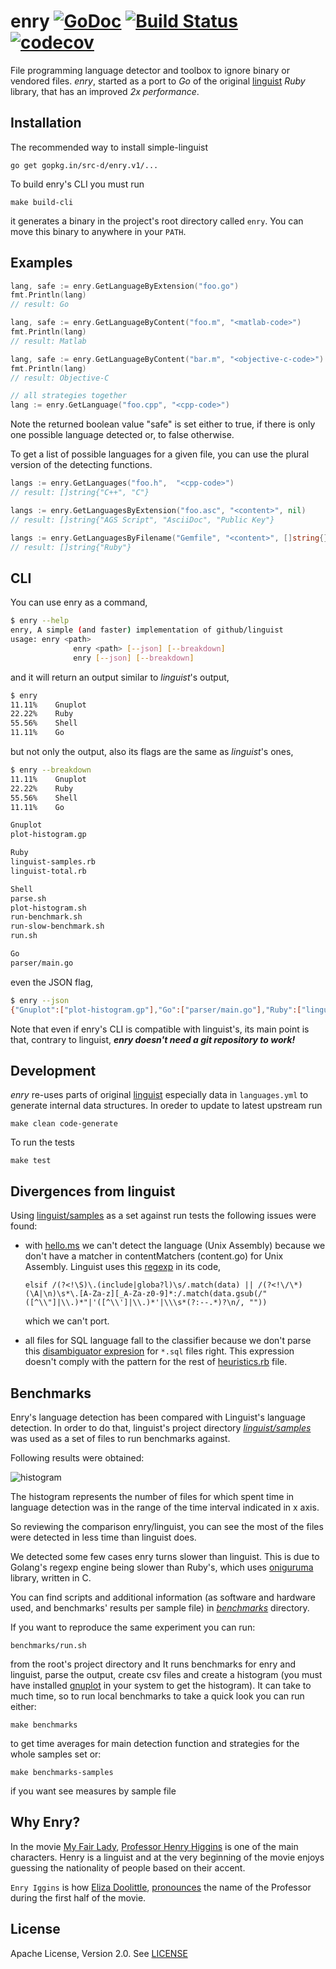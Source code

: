 # enry [![GoDoc](https://godoc.org/gopkg.in/src-d/enry.v1?status.svg)](https://godoc.org/gopkg.in/src-d/enry.v1) [![Build Status](https://travis-ci.org/src-d/enry.svg?branch=master)](https://travis-ci.org/src-d/enry) [![codecov](https://codecov.io/gh/src-d/enry/branch/master/graph/badge.svg)](https://codecov.io/gh/src-d/enry)

File programming language detector and toolbox to ignore binary or vendored files. *enry*, started as a port to _Go_ of the original [linguist](https://github.com/github/linguist) _Ruby_ library, that has an improved *2x performance*.


Installation
------------

The recommended way to install simple-linguist

```
go get gopkg.in/src-d/enry.v1/...
```

To build enry's CLI you must run

    make build-cli

it generates a binary in the project's root directory called `enry`. You can move this binary to anywhere in your `PATH`.


Examples
------------

```go
lang, safe := enry.GetLanguageByExtension("foo.go")
fmt.Println(lang)
// result: Go

lang, safe := enry.GetLanguageByContent("foo.m", "<matlab-code>")
fmt.Println(lang)
// result: Matlab

lang, safe := enry.GetLanguageByContent("bar.m", "<objective-c-code>")
fmt.Println(lang)
// result: Objective-C

// all strategies together
lang := enry.GetLanguage("foo.cpp", "<cpp-code>")
```

Note the returned boolean value "safe" is set either to true, if there is only one possible language detected or, to false otherwise.

To get a list of possible languages for a given file, you can use the plural version of the detecting functions.

```go
langs := enry.GetLanguages("foo.h",  "<cpp-code>")
// result: []string{"C++", "C"}

langs := enry.GetLanguagesByExtension("foo.asc", "<content>", nil)
// result: []string{"AGS Script", "AsciiDoc", "Public Key"}

langs := enry.GetLanguagesByFilename("Gemfile", "<content>", []string{})
// result: []string{"Ruby"}
```


CLI
------------

You can use enry as a command,

```bash
$ enry --help
enry, A simple (and faster) implementation of github/linguist
usage: enry <path>
              enry <path> [--json] [--breakdown]
              enry [--json] [--breakdown]
```

and it will return an output similar to *linguist*'s output,

```bash
$ enry
11.11%    Gnuplot
22.22%    Ruby
55.56%    Shell
11.11%    Go
```

but not only the output, also its flags are the same as *linguist*'s ones,

```bash
$ enry --breakdown
11.11%    Gnuplot
22.22%    Ruby
55.56%    Shell
11.11%    Go

Gnuplot
plot-histogram.gp

Ruby
linguist-samples.rb
linguist-total.rb

Shell
parse.sh
plot-histogram.sh
run-benchmark.sh
run-slow-benchmark.sh
run.sh

Go
parser/main.go
```

even the JSON flag,

```bash
$ enry --json
{"Gnuplot":["plot-histogram.gp"],"Go":["parser/main.go"],"Ruby":["linguist-samples.rb","linguist-total.rb"],"Shell":["parse.sh","plot-histogram.sh","run-benchmark.sh","run-slow-benchmark.sh","run.sh"]}
```

Note that even if enry's CLI is compatible with linguist's, its main point is that, contrary to linguist, **_enry doesn't need a git repository to work!_**


Development
------------

*enry* re-uses parts of original [linguist](https://github.com/github/linguist) especially data in `languages.yml` to generate internal data structures. In oreder to update to latest upstream run

    make clean code-generate

To run the tests

    make test


Divergences from linguist
------------

Using [linguist/samples](https://github.com/github/linguist/tree/master/samples) as a set against run tests the following issues were found:
* with [hello.ms](https://github.com/github/linguist/blob/master/samples/Unix%20Assembly/hello.ms) we can't detect the language (Unix Assembly) because we don't have a matcher in contentMatchers (content.go) for Unix Assembly. Linguist uses this [regexp](https://github.com/github/linguist/blob/master/lib/linguist/heuristics.rb#L300) in its code,

    `elsif /(?<!\S)\.(include|globa?l)\s/.match(data) || /(?<!\/\*)(\A|\n)\s*\.[A-Za-z][_A-Za-z0-9]*:/.match(data.gsub(/"([^\\"]|\\.)*"|'([^\\']|\\.)*'|\\\s*(?:--.*)?\n/, ""))`

    which we can't port.

* all files for SQL language fall to the classifier because we don't parse this [disambiguator expresion](https://github.com/github/linguist/blob/master/lib/linguist/heuristics.rb#L433) for `*.sql` files right. This expression doesn't comply with the pattern for the rest of [heuristics.rb](https://github.com/github/linguist/blob/master/lib/linguist/heuristics.rb) file.


Benchmarks
------------

Enry's language detection has been compared with Linguist's language detection. In order to do that, linguist's project directory [*linguist/samples*](https://github.com/github/linguist/tree/master/samples) was used as a set of files to run benchmarks against.

 Following results were obtained:

![histogram](https://raw.githubusercontent.com/src-c/enry/master/benchmarks/histogram/distribution.jpg)

The histogram represents the number of files for which spent time in language detection was in the range of the time interval indicated in x axis.

So reviewing the comparison enry/linguist, you can see the most of the files were detected in less time than linguist does.

We detected some few cases enry turns slower than linguist. This is due to Golang's regexp engine being slower than Ruby's, which uses [oniguruma](https://github.com/kkos/oniguruma) library, written in C.

You can find scripts and additional information (as software and hardware used, and benchmarks' results per sample file) in [*benchmarks*](https://github.com/src-d/enry/tree/master/benchmarks) directory.

If you want to reproduce the same experiment you can run:

    benchmarks/run.sh

from the root's project directory and It runs benchmarks for enry and linguist, parse the output, create csv files and create a histogram (you must have installed [gnuplot](http://gnuplot.info) in your system to get the histogram). It can take to much time, so to run local benchmarks to take a quick look you can run either:

    make benchmarks

to get time averages for main detection function and strategies for the whole samples set or:

    make benchmarks-samples

if you want see measures by sample file


Why Enry?
------------

In the movie [My Fair Lady](https://en.wikipedia.org/wiki/My_Fair_Lady), [Professor Henry Higgins](http://www.imdb.com/character/ch0011719/?ref_=tt_cl_t2) is one of the main characters. Henry is a linguist and at the very beginning of the movie enjoys guessing the nationality of people based on their accent.

`Enry Iggins` is how [Eliza Doolittle](http://www.imdb.com/character/ch0011720/?ref_=tt_cl_t1), [pronounces](https://www.youtube.com/watch?v=pwNKyTktDIE) the name of the Professor during the first half of the movie.


License
------------

Apache License, Version 2.0. See [LICENSE](LICENSE)
